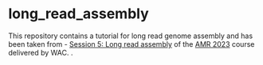 # long_read_assembly

This repository contains a tutorial for long read genome assembly and has been taken from - [Session 5: Long read assembly](https://github.com/WCSCourses/AMR-Asia-23/blob/main/Lectures/Computational%20Practical%205%20-%20Long-read%20assembly.pdf) of the [AMR 2023](https://github.com/WCSCourses/AMR-Asia-23/tree/main) course delivered by WAC.
.

